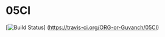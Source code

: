 # 05CI
[![Build Status](https://travis-ci.org/ORG-or-Guvanch/05CI.png?branch=master)]
(https://travis-ci.org/ORG-or-Guvanch/05CI)
